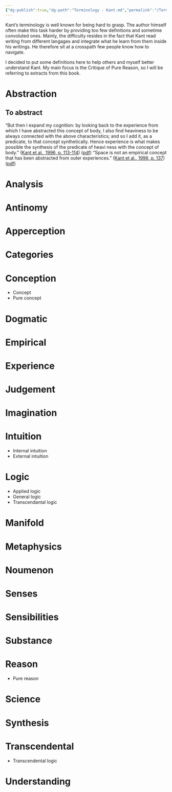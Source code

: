 ```yaml
---
{"dg-publish":true,"dg-path":"Terminology - Kant.md","permalink":"/Terminology - Kant/","title":"Terminology: Kant","tags":["terminology"],"created":"2024-12-22T14:47:02.458-05:00","updated":"2024-12-25T16:42:06.736-05:00"}
---
```



Kant’s terminology is well known for being hard to grasp. The author himself often make this task harder by providing too few definitions and sometime convoluted ones. Mainly, the difficulty resides in the fact that Kant read writing from different langages and integrate what he learn from them inside his writings. He therefore sit at a crosspath few people know how to navigate.

I decided to put some definitions here to help others and myself better understand Kant. My main focus is the Critique of Pure Reason, so I will be referring to extracts from this book.
# Abstraction
## To abstract
“But then I expand my cognition: by looking back to the experience from which I have abstracted this concept of body, I also find heaviness to be always connected with the above characteristics; and so I add it, as a predicate, to that concept synthetically. Hence experience is what makes possible the synthesis of the predicate of heavi ness with the concept of body.” ([Kant et al., 1996, p. 113-114](zotero://select/library/items/YU69PSGF)) ([pdf](zotero://open-pdf/library/items/CW4KTAEF?page=113&annotation=3EL9KM4T))
“Space is not an empirical concept that has been abstracted from outer experiences.” ([Kant et al., 1996, p. 137](zotero://select/library/items/YU69PSGF)) ([pdf](zotero://open-pdf/library/items/CW4KTAEF?page=137&annotation=MJL9C4QJ))

# Analysis
# Antinomy
# Apperception
# Categories
# Conception
- Concept
- Pure concept
# Dogmatic
# Empirical
# Experience
# Judgement
# Imagination
# Intuition
- Internal intuition
- External intuition
# Logic
- Applied logic
- General logic
- Transcendantal logic
# Manifold
# Metaphysics
# Noumenon
# Senses

# Sensibilities

# Substance
# Reason
- Pure reason
# Science
# Synthesis
# Transcendental
- Transcendental logic

# Understanding